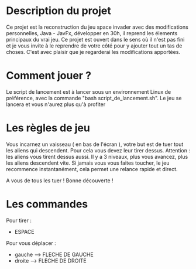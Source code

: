 # Description du projet
Ce projet est la reconstruction du jeu space invader avec des modifications personnelles, Java - JavFx, développer en 30h, il reprend les élements principaux du vrai jeu. 
Ce projet est ouvert dans le sens où il n'est pas fini et je vous invite à le reprendre de votre côté pour y ajouter tout un tas de choses. C'est avec plaisir que je regarderai les modifications apportées. 

# Comment jouer ? 
Le script de lancement est à lancer sous un environnement Linux de préférence, avec la commande "bash script_de_lancement.sh". Le jeu se lancera et vous n'aurez plus qu'à profiter

# Les règles de jeu 
Vous incarnez un vaisseau ( en bas de l'écran ), votre but est de tuer tout les aliens qui descendent. Pour cela vous devez leur tirer dessus. 
Attention : les aliens vous tirent dessus aussi. 
Il y a 3 niveaux, plus vous avancez, plus les aliens descendent vite. 
Si jamais vous vous faites toucher, le jeu recommence instantanément, cela permet une relance rapide et direct. 

A vous de tous les tuer ! Bonne découverte !

# Les commandes 
Pour tirer : 
  - ESPACE 
  
Pour vous déplacer : 
  - gauche --> FLECHE DE GAUCHE
  - droite --> FLECHE DE DROITE 
